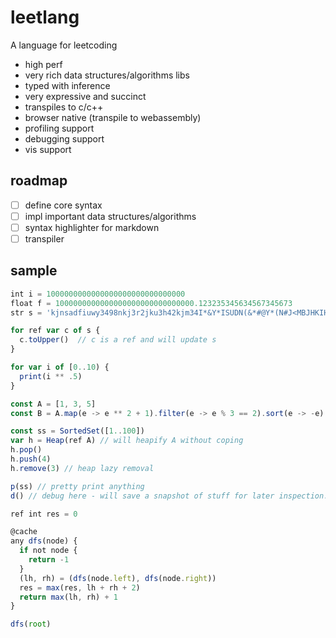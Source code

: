 # leetlang

A language for leetcoding

- high perf
- very rich data structures/algorithms libs
- typed with inference
- very expressive and succinct
- transpiles to c/c++
- browser native (transpile to webassembly)
- profiling support
- debugging support
- vis support

## roadmap

- [ ] define core syntax
- [ ] impl important data structures/algorithms
- [ ] syntax highlighter for markdown
- [ ] transpiler

## sample

```js
int i = 1000000000000000000000000000000
float f = 1000000000000000000000000000000.123235345634567345673
str s = 'kjnsadfiuwy3498nkj3r2jku3h42kjm34I*&Y*ISUDN(&*#@Y*(N#J<MBJHKIHJ&Y&*UIOH闹事的海河等法律可视对讲卢卡斯电脑卡时间考虑到'

for ref var c of s {
  c.toUpper()  // c is a ref and will update s
}

for var i of [0..10) {
  print(i ** .5)
}

const A = [1, 3, 5]
const B = A.map(e -> e ** 2 + 1).filter(e -> e % 3 == 2).sort(e -> -e)

const ss = SortedSet([1..100])
var h = Heap(ref A) // will heapify A without coping
h.pop()
h.push(4)
h.remove(3) // heap lazy removal

p(ss) // pretty print anything
d() // debug here - will save a snapshot of stuff for later inspection. can also timetravel to here

ref int res = 0

@cache
any dfs(node) {
  if not node {
    return -1
  }
  (lh, rh) = (dfs(node.left), dfs(node.right))
  res = max(res, lh + rh + 2)
  return max(lh, rh) + 1
}

dfs(root)
```
